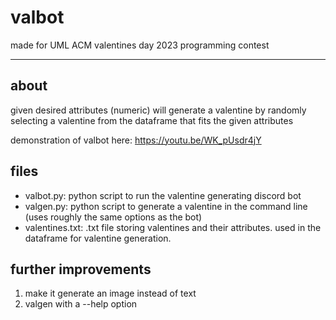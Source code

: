 # valbot
made for UML ACM valentines day 2023 programming contest 
********************************************************
## about
given desired attributes (numeric) will generate a valentine by randomly selecting a valentine from
the dataframe that fits the given attributes

demonstration of valbot here: https://youtu.be/WK_pUsdr4jY

## files
- valbot.py: python script to run the valentine generating discord bot
- valgen.py: python script to generate a valentine in the command line (uses roughly the same options as the bot)
- valentines.txt: .txt file storing valentines and their attributes. used in the dataframe for valentine generation.

## further improvements
1. make it generate an image instead of text
2. valgen with a --help option
